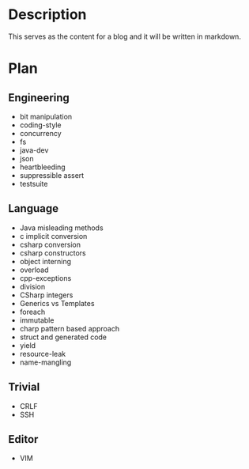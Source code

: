 # Description

This serves as the content for a blog and it will be written in markdown.

# Plan

## Engineering

- bit manipulation
- coding-style
- concurrency
- fs
- java-dev
- json
- heartbleeding
- suppressible assert
- testsuite

## Language

- Java misleading methods
- c implicit conversion
- csharp conversion
- csharp constructors
- object interning
- overload
- cpp-exceptions
- division
- CSharp integers
- Generics vs Templates
- foreach
- immutable
- charp pattern based approach
- struct and generated code
- yield
- resource-leak
- name-mangling

## Trivial

- CRLF
- SSH

## Editor

- VIM

